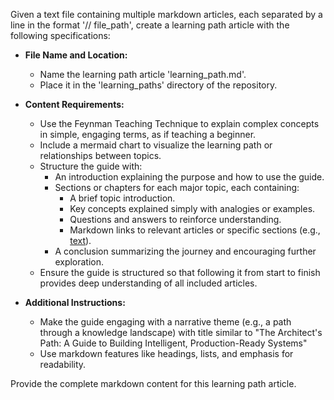 Given a text file containing multiple markdown articles, each separated by a line in the format '// file_path', create a learning path article with the following specifications:

- **File Name and Location:** 
  - Name the learning path article 'learning_path.md'.
  - Place it in the 'learning_paths' directory of the repository.

- **Content Requirements:**
  - Use the Feynman Teaching Technique to explain complex concepts in simple, engaging terms, as if teaching a beginner.
  - Include a mermaid chart to visualize the learning path or relationships between topics.
  - Structure the guide with:
    - An introduction explaining the purpose and how to use the guide.
    - Sections or chapters for each major topic, each containing:
      - A brief topic introduction.
      - Key concepts explained simply with analogies or examples.
      - Questions and answers to reinforce understanding.
      - Markdown links to relevant articles or specific sections (e.g., [text](file_path#header)).
    - A conclusion summarizing the journey and encouraging further exploration.
  - Ensure the guide is structured so that following it from start to finish provides deep understanding of all included articles.

- **Additional Instructions:**
  - Make the guide engaging with a narrative theme (e.g., a path through a knowledge landscape) with title similar to "The Architect's Path: A Guide to Building Intelligent, Production-Ready Systems"
  - Use markdown features like headings, lists, and emphasis for readability.

Provide the complete markdown content for this learning path article.